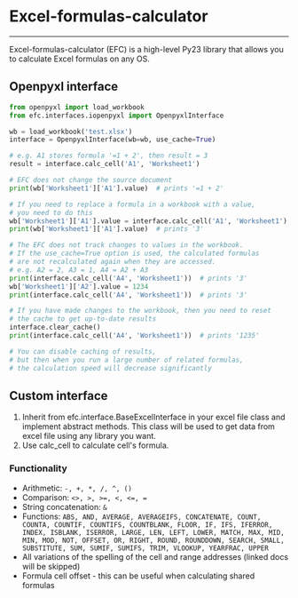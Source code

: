# Excel-formulas-calculator

--- 
Excel-formulas-calculator (EFC) is a high-level Py23 library that allows you to calculate Excel formulas on any OS.

## Openpyxl interface
```python
from openpyxl import load_workbook
from efc.interfaces.iopenpyxl import OpenpyxlInterface

wb = load_workbook('test.xlsx')
interface = OpenpyxlInterface(wb=wb, use_cache=True)

# e.g. A1 stores formula '=1 + 2', then result = 3
result = interface.calc_cell('A1', 'Worksheet1')

# EFC does not change the source document
print(wb['Worksheet1']['A1'].value)  # prints '=1 + 2'

# If you need to replace a formula in a workbook with a value, 
# you need to do this
wb['Worksheet1']['A1'].value = interface.calc_cell('A1', 'Worksheet1')
print(wb['Worksheet1']['A1'].value)  # prints '3'

# The EFC does not track changes to values in the workbook. 
# If the use_cache=True option is used, the calculated formulas 
# are not recalculated again when they are accessed.
# e.g. A2 = 2, A3 = 1, A4 = A2 + A3
print(interface.calc_cell('A4', 'Worksheet1'))  # prints '3'
wb['Worksheet1']['A2'].value = 1234
print(interface.calc_cell('A4', 'Worksheet1'))  # prints '3'

# If you have made changes to the workbook, then you need to reset 
# the cache to get up-to-date results
interface.clear_cache()
print(interface.calc_cell('A4', 'Worksheet1'))  # prints '1235'

# You can disable caching of results, 
# but then when you run a large number of related formulas, 
# the calculation speed will decrease significantly
```


## Custom interface
1. Inherit from efc.interface.BaseExcelInterface in your excel file class and implement abstract methods. This class will be used to get data from excel file using any library you want.
2. Use calc_cell to calculate cell's formula.

### Functionality

* Arithmetic: ``-, +, *, /, ^, ()``
* Comparison: ``<>, >, >=, <, <=, =``
* String concatenation: ``&``
* Functions: `ABS, AND, AVERAGE, AVERAGEIFS, CONCATENATE, COUNT, COUNTA, COUNTIF, COUNTIFS, COUNTBLANK, FLOOR, IF, IFS, IFERROR, INDEX, ISBLANK, ISERROR, LARGE, LEN, LEFT, LOWER, MATCH, MAX, MID, MIN, MOD, NOT, OFFSET, OR, RIGHT, ROUND, ROUNDDOWN, SEARCH, SMALL, SUBSTITUTE, SUM, SUMIF, SUMIFS, TRIM, VLOOKUP, YEARFRAC, UPPER`
* All variations of the spelling of the cell and range addresses (linked docs will be skipped)
* Formula cell offset - this can be useful when calculating shared formulas
